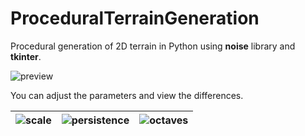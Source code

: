 # ProceduralTerrainGeneration
 Procedural generation of 2D terrain in Python using **noise** library and **tkinter**.

![preview](http://www.brez.cz/projects/procedural-terrain/terrain_preview.gif)

You can adjust the parameters and view the differences.

|![scale](http://www.brez.cz/projects/procedural-terrain/terrain_scale.gif)|![persistence](http://www.brez.cz/projects/procedural-terrain/terrain_persistence.gif)|![octaves](http://www.brez.cz/projects/procedural-terrain/terrain_octaves.gif)|
|--|--|--|
